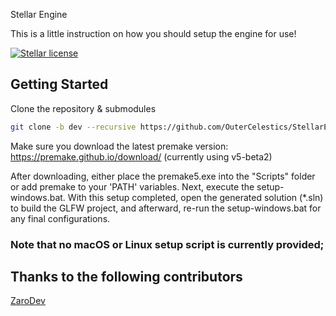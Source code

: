 Stellar Engine

This is a little instruction on how you should setup the engine for use!

<a href="https://github.com/OuterCelestics/StellarEngine/blob/master/LICENSE" target="blank">
    <img src="https://img.shields.io/github/license/OuterCelestics/StellarEngine?style=for-the-badge" alt="Stellar license">
</a>

## Getting Started
Clone the repository & submodules
```bash
git clone -b dev --recursive https://github.com/OuterCelestics/StellarEngine.git
```
Make sure you download the latest premake version: https://premake.github.io/download/ (currently using v5-beta2)

After downloading, either place the premake5.exe into the "Scripts" folder or add premake to your 'PATH' variables. Next, execute the setup-windows.bat. With this setup completed, open the generated solution (*.sln) to build the GLFW project, and afterward, re-run the setup-windows.bat for any final configurations.

### Note that no macOS or Linux setup script is currently provided;


## Thanks to the following contributors
[ZaroDev](https://github.com/ZaroDev)
